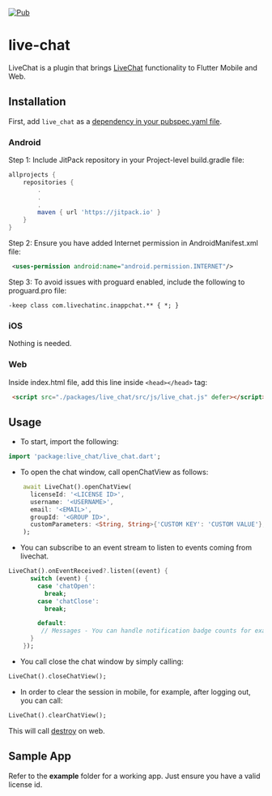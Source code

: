 <p style="text-align: left;">
<a href="https://pub.dev/packages/live_chat"><img src="https://img.shields.io/pub/v/live_chat.svg" alt="Pub"></a>
</p>

# live-chat
LiveChat is a plugin that brings [LiveChat](https://www.livechat.com/) functionality to Flutter Mobile and Web.

## Installation
First, add `live_chat` as a [dependency in your pubspec.yaml file](https://flutter.io/platform-plugins/).

### Android

Step 1: Include JitPack repository in your Project-level build.gradle file:
```groovy
allprojects {
    repositories {
        .
        .
        .
        maven { url 'https://jitpack.io' }
    }
}
```
Step 2: Ensure you have added Internet permission in AndroidManifest.xml file:
```xml
 <uses-permission android:name="android.permission.INTERNET"/>
```

Step 3: To avoid issues with proguard enabled, include the following to proguard.pro file:
```
-keep class com.livechatinc.inappchat.** { *; }
```

### iOS 
Nothing is needed.

### Web
Inside index.html file, add this line inside `<head></head>` tag:
```html
 <script src="./packages/live_chat/src/js/live_chat.js" defer></script>
```

## Usage
- To start, import the following:

```dart
import 'package:live_chat/live_chat.dart';
```

- To open the chat window, call openChatView as follows:

```dart
    await LiveChat().openChatView(
      licenseId: '<LICENSE ID>',
      username: '<USERNAME>',
      email: '<EMAIL>',
      groupId: '<GROUP ID>',
      customParameters: <String, String>{'CUSTOM KEY': 'CUSTOM VALUE'},
    );
```

- You can subscribe to an event stream to listen to events coming from livechat.

```dart
LiveChat().onEventReceived?.listen((event) {
      switch (event) {
        case 'chatOpen':
          break;
        case 'chatClose':
          break;

        default:
         // Messages - You can handle notification badge counts for example here.
      }
    });
```

- You call close the chat window by simply calling:

```dart
LiveChat().closeChatView();
```

- In order to clear the session in mobile, for example, after logging out, you can call:

```dart
LiveChat().clearChatView();
```

This will call [destroy](https://platform.text.com/docs/extending-chat-widget/javascript-api#destroy) on web.

## Sample App
Refer to the **example** folder for a working app. Just ensure you have a valid license id.
